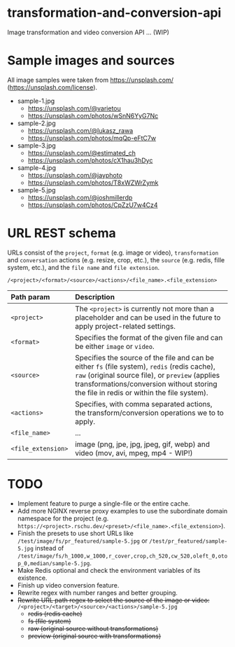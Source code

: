 # transformation-and-conversion-api
Image transformation and video conversion API ... (WIP)

# Sample images and sources
All image samples were taken from https://unsplash.com/ (https://unsplash.com/license).

* sample-1.jpg
    * https://unsplash.com/@varietou
    * https://unsplash.com/photos/wSnN6YyG7Nc
* sample-2.jpg
    * https://unsplash.com/@lukasz_rawa
    * https://unsplash.com/photos/mqQp-eFtC7w
* sample-3.jpg
    * https://unsplash.com/@estimated_ch
    * https://unsplash.com/photos/cX1hau3hDyc
* sample-4.jpg
    * https://unsplash.com/@jayphoto
    * https://unsplash.com/photos/T8xWZWrZymk
* sample-5.jpg
    * https://unsplash.com/@joshmillerdp
    * https://unsplash.com/photos/CpZzU7w4Cz4

# URL REST schema
URLs consist of the `project`, `format` (e.g. image or video), `transformation` and `conversation` actions (e.g. resize, crop, etc.), the `source` (e.g. redis, fille system, etc.), and the `file name` and `file extension`.
```
/<project>/<format>/<source>/<actions>/<file_name>.<file_extension>
```

| Path param | Description |
|:----------|:-------------|
| `<project>` | The `<project>` is currently not more than a placeholder and can be used in the future to apply project-related settings. |
| `<format>` | Specifies the format of the given file and can be either `image` or `video`.  |
| `<source>` | Specifies the source of the file and can be either `fs` (file system), `redis` (redis cache), `raw` (original source file), or `preview` (applies transformations/conversion without storing the file in redis or within the file system).  |
| `<actions>` | Specifies, with comma separated actions, the transform/conversion operations we to to apply.  |
| `<file_name>` | ...  |
| `<file_extension>` | image (png, jpe, jpg, jpeg, gif, webp) and video (mov, avi, mpeg, mp4 - WIP!) |

# TODO
- Implement feature to purge a single-file or the entire cache.
- Add more NGINX reverse proxy examples to use the subordinate domain namespace for the project (e.g. `https://<project>.rschu.dev/<preset>/<file_name>.<file_extension>`).
- Finish the presets to use short URLs like `/test/image/fs/pr_featured/sample-5.jpg` or `/test/pr_featured/sample-5.jpg` instead of `/test/image/fs/h_1000,w_1000,r_cover,crop,ch_520,cw_520,oleft_0,otop_0,median/sample-5.jpg`.
- Make Redis optional and check the environment variables of its existence.
- Finish up video conversion feature.
- Rewrite regex with number ranges and better grouping.
- ~~Rewrite URL path regex to select the source of the image or video:~~ `/<project>/<target>/<source>/<actions>/sample-5.jpg`
    - ~~redis (redis cache)~~
    - ~~fs (file system)~~
    - ~~raw (original source without transformations)~~
    - ~~preview (original source with transformations)~~

